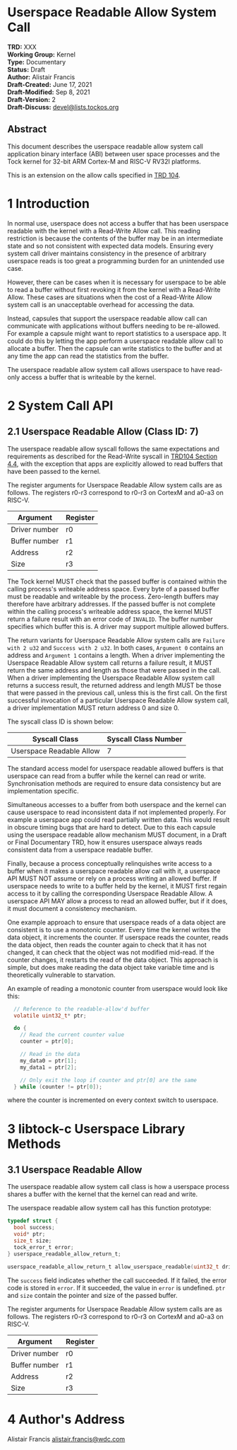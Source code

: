 Userspace Readable Allow System Call
========================================

**TRD:** XXX <br/>
**Working Group:** Kernel<br/>
**Type:** Documentary<br/>
**Status:** Draft <br/>
**Author:** Alistair Francis <br/>
**Draft-Created:** June 17, 2021<br/>
**Draft-Modified:** Sep 8, 2021<br/>
**Draft-Version:** 2<br/>
**Draft-Discuss:** devel@lists.tockos.org</br>

Abstract
-------------------------------

This document describes the userspace readable allow system call application binary
interface (ABI) between user space processes and the Tock kernel for 32-bit
ARM Cortex-M and RISC-V RV32I platforms.

This is an extension on the allow calls specified in
[TRD 104](trd104-syscalls.md).

1 Introduction
==============

In normal use, userspace does not access a buffer that
has been userspace readable with the kernel with a Read-Write Allow call. This
reading restriction is because the contents of the buffer may be in an
intermediate state and so not consistent with expected data
models. Ensuring every system call driver maintains consistency in the
presence of arbitrary userspace reads is too great a programming
burden for an unintended use case.

However, there can be cases when it is necessary for userspace to be
able to read a buffer without first revoking it from the kernel with a
Read-Write Allow. These cases are situations when the cost of a
Read-Write Allow system call is an unacceptable overhead for
accessing the data.

Instead, capsules that support the userspace readable allow call can communicate with
applications without buffers needing to be re-allowed. For example a capsule
might want to report statistics to a userspace app. It could do this by letting
the app perform a userspace readable allow call to allocate a buffer. Then the capsule can
write statistics to the buffer and at any time the app can read the statistics
from the buffer.

The userspace readable allow system call allows userspace to have read-only access
a buffer that is writeable by the kernel.

2 System Call API
=================================

2.1 Userspace Readable Allow (Class ID: 7)
---------------------------------
The userspace readable allow syscall follows the same expectations and
requirements as described for the Read-Write syscall in
[TRD104 Section 4.4](trd104-syscalls.md#44-read-write-allow-class-id-3), with
the exception that apps are explicitly allowed to read buffers that have
been passed to the kernel.

The register arguments for Userspace Readable Allow system calls are as
follows. The registers r0-r3 correspond to r0-r3 on CortexM and a0-a3
on RISC-V.

| Argument         | Register |
|------------------|----------|
| Driver number    | r0       |
| Buffer number    | r1       |
| Address          | r2       |
| Size             | r3       |

The Tock kernel MUST check that the passed buffer is contained within
the calling process's writeable address space. Every byte of a passed
buffer must be readable and writeable by the process. Zero-length
buffers may therefore have arbitrary addresses. If the passed buffer is
not complete within the calling process's writeable address space, the
kernel MUST return a failure result with an error code of `INVALID`.
The buffer number specifies which buffer this is. A driver may
support multiple allowed buffers.

The return variants for Userspace Readable Allow system calls are `Failure
with 2 u32` and `Success with 2 u32`.  In both cases, `Argument 0`
contains an address and `Argument 1` contains a length. When a driver
implementing the Userspace Readable Allow system call returns a failure
result, it MUST return the same address and length as those that were passed
in the call. When a driver implementing the Userspace Readable Allow system call
returns a success result, the returned address and length MUST be those
that were passed in the previous call, unless this is the first call.
On the first successful invocation of a particular Userspace Readable Allow system
call, a driver implementation MUST return address 0 and size 0.

The syscall class ID is shown below:

| Syscall Class            | Syscall Class Number |
|--------------------------|----------------------|
| Userspace Readable Allow |           7          |

The standard access model for userspace readable allowed buffers is that userspace can read
from a buffer while the kernel can read or write. Synchronisation
methods are required to ensure data consistency but are implementation specific.

Simultaneous accesses to a buffer from both userspace and the kernel can
cause userspace to read inconsistent data if not implemented properly.
For example a userspace app could read partially written data.
This would result in obscure timing bugs that are hard to detect. Due to this
each capsule using the userspace readable allow mechanism MUST document, in a Draft or
Final Documentary TRD, how it ensures userspace always reads consistent data
from a userspace readable buffer.

Finally, because a process conceptually relinquishes write access to a buffer
when it makes a userspace readable allow call with it, a userspace API MUST NOT
assume or rely on a process writing an allowed buffer. If userspace needs to
write to a buffer held by the kernel, it MUST first regain access to it by
calling the corresponding Userspace Readable Allow. A userspace API MAY
allow a process to read an allowed buffer, but if it does, it must document
a consistency mechanism.

One example approach to ensure that userspace reads of a data object are
consistent is to use a monotonic counter. Every time the kernel writes
the data object, it increments the counter. If userspace reads the counter,
reads the data object, then reads the counter again to check that it has not
changed, it can check that the object was not modified mid-read. If the counter
changes, it restarts the read of the data object. This approach is simple, but
does make reading the data object take variable time and is theoretically
vulnerable to starvation.

An example of reading a monotonic counter from userspace would look like this:

```c
  // Reference to the readable-allow'd buffer
  volatile uint32_t* ptr;

  do {
    // Read the current counter value
    counter = ptr[0];

    // Read in the data
    my_data0 = ptr[1];
    my_data1 = ptr[2];

    // Only exit the loop if counter and ptr[0] are the same
  } while (counter != ptr[0]);
```

where the counter is incremented on every context switch to userspace.

3 libtock-c Userspace Library Methods
=====================================

3.1 Userspace Readable Allow
---------------------------------

The userspace readable allow system call class is how a userspace process
shares a buffer with the kernel that the kernel can read and write.

The userspace readable allow system call has this function prototype:

```c
typedef struct {
  bool success;
  void* ptr;
  size_t size;
  tock_error_t error;
} userspace_readable_allow_return_t;

userspace_readable_allow_return_t allow_userspace_readable(uint32_t driver, uint32_t allow, volatile void* ptr, size_t size);
```

The `success` field indicates whether the call succeeded.
If it failed, the error code is stored in `error`. If it succeeded,
the value in `error` is undefined. `ptr` and `size` contain the pointer
and size of the passed buffer.

The register arguments for Userspace Readable Allow system calls are as
follows. The registers r0-r3 correspond to r0-r3 on CortexM and a0-a3
on RISC-V.

| Argument         | Register |
|------------------|----------|
| Driver number    | r0       |
| Buffer number    | r1       |
| Address          | r2       |
| Size             | r3       |

4 Author's Address
=================================
Alistair Francis
alistair.francis@wdc.com
